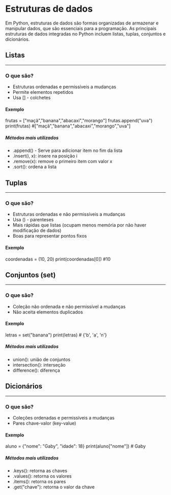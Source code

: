 # Estruturas de dados

Em Python, estruturas de dados são formas organizadas de armazenar e manipular dados, que são essenciais para a programação. As principais estruturas de dados integradas no Python incluem listas, tuplas, conjuntos e dicionários.

## Listas
---
### O que são?
- Estruturas ordenadas e permissíveis a mudanças
- Permite elementos repetidos
- Usa [] - colchetes

#### Exemplo 
frutas = ["maçã","banana","abacaxi","morango"]
frutas.append("uva")
print(frutas) #["maçã","banana","abacaxi","morango","uva"]

##### Métodos mais utilizados
- .append() - Serve para adicionar item no fim da lista
- .insert(i, x): insere na posição i
- .remove(x): remove o primeiro item com valor x
- .sort(): ordena a lista

## Tuplas
---
### O que são?
- Estruturas ordenadas e não permissíveis a mudanças
- Usa () - parenteses
- Mais rápidas que listas (ocupam menos memória por não haver modificação de dados)
- Boas para representar pontos fixos

#### Exemplo
coordenadas = (10, 20)
print(coordenadas[0]) #10

## Conjuntos (set)
---
### O que são?
- Coleção não ordenada e não permissível a mudanças
- Não aceita elementos duplicados

#### Exemplo
letras = set("banana")
print(letras)  # {'b', 'a', 'n'}

##### Métodos mais utilizados
- union(): união de conjuntos
- intersection(): interseção
- difference(): diferença

## Dicionários
---
### O que são?
- Coleções ordenadas e permissíveis a mudanças
- Pares chave-valor (key-value) 

#### Exemplo
aluno = {"nome": "Gaby", "idade": 18}
print(aluno["nome"])  # Gaby

##### Métodos mais utilizados
- .keys(): retorna as chaves
- .values(): retorna os valores
- .items(): retorna os pares
- .get("chave"): retorna o valor da chave